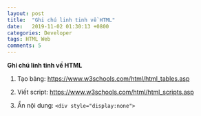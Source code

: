 ```yaml
---
layout: post
title:  "Ghi chú linh tinh về HTML"
date:   2019-11-02 01:30:13 +0800
categories: Developer
tags: HTML Web
comments: 5
---
```


**Ghi chú linh tinh về HTML**

1. Tạo bảng: https://www.w3schools.com/html/html_tables.asp

2. Viết script: https://www.w3schools.com/html/html_scripts.asp

3. Ẩn nội dung: ```<div style="display:none">```
